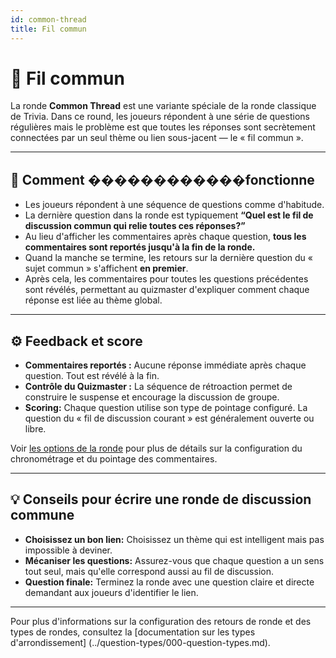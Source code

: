 ```yaml
---
id: common-thread
title: Fil commun
---
```


# 🧵 Fil commun

La ronde **Common Thread** est une variante spéciale de la ronde classique de Trivia. Dans ce round, les joueurs répondent à une série de questions régulières mais le problème est que toutes les réponses sont secrètement connectées par un seul thème ou lien sous-jacent — le « fil commun ».

---

## 📝 Comment ������������fonctionne

- Les joueurs répondent à une séquence de questions comme d'habitude.
- La dernière question dans la ronde est typiquement **“Quel est le fil de discussion commun qui relie toutes ces réponses?”**
- Au lieu d'afficher les commentaires après chaque question, **tous les commentaires sont reportés jusqu'à la fin de la ronde.**
- Quand la manche se termine, les retours sur la dernière question du « sujet commun » s'affichent **en premier**.
- Après cela, les commentaires pour toutes les questions précédentes sont révélés, permettant au quizmaster d'expliquer comment chaque réponse est liée au thème global.

---

## ⚙️ Feedback et score

- **Commentaires reportés :** Aucune réponse immédiate après chaque question. Tout est révélé à la fin.
- **Contrôle du Quizmaster :** La séquence de rétroaction permet de construire le suspense et encourage la discussion de groupe.
- **Scoring:** Chaque question utilise son type de pointage configuré. La question du « fil de discussion courant » est généralement ouverte ou libre.

Voir [les options de la ronde](../editor/008-round-options.md) pour plus de détails sur la configuration du chronométrage et du pointage des commentaires.

---

## 💡 Conseils pour écrire une ronde de discussion commune

- **Choisissez un bon lien:** Choisissez un thème qui est intelligent mais pas impossible à deviner.
- **Mécaniser les questions:** Assurez-vous que chaque question a un sens tout seul, mais qu'elle correspond aussi au fil de discussion.
- **Question finale:** Terminez la ronde avec une question claire et directe demandant aux joueurs d'identifier le lien.

---

Pour plus d'informations sur la configuration des retours de ronde et des types de rondes, consultez la [documentation sur les types d'arrondissement] (../question-types/000-question-types.md).
